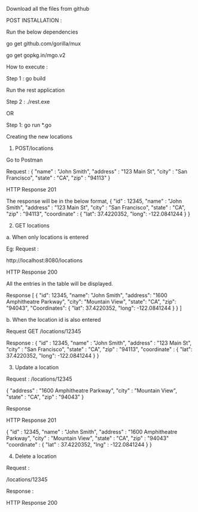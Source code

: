 Download all the files from github


POST INSTALLATION : 


Run the below dependencies 


go get  github.com/gorilla/mux


go get gopkg.in/mgo.v2



How to execute : 


Step 1 : go build


Run the rest application 


Step 2 : ./rest.exe


OR


Step 1: go run *.go 



Creating the new locations


1. POST/locations 


Go to Postman


Request : 
{
   "name" : "John Smith",
   "address" : "123 Main St",
   "city" : "San Francisco",
   "state" : "CA",
   "zip" : "94113"
}


HTTP Response 201


The response will be in the below format,
{
   "id" : 12345,
   "name" : "John Smith",
   "address" : "123 Main St",
   "city" : "San Francisco",
   "state" : "CA",
   "zip" : "94113",
   "coordinate" : { 
      "lat": 37.4220352,
      "long": -122.0841244
   }
}


2. GET locations


a. When only locations is entered 


Eg: Request :


 http://localhost:8080/locations
 
 
 HTTP Response 200
 
 
 All the entries in the table will be displayed. 
 
 
 Response 
 [
  {
    "id": 12345,
    "name": "John Smith",
    "address": "1600 Amphitheatre Parkway",
    "city": "Mountain View",
    "state": "CA",
    "zip": "94043",
    "Coordinates": {
      "lat": 37.4220352,
      "long": -122.0841244
    }
  }
]



b. When the location id is also entered 


Request GET /locations/12345


Response :
{
   "id" : 12345,
   "name" : "John Smith",
   "address" : "123 Main St",
   "city" : "San Francisco",
   "state" : "CA",
   "zip" : "94113",
   "coordinate" : { 
      "lat": 37.4220352,
      "long": -122.0841244
   }
} 


3. Update a location 



Request : /locations/12345

{
   "address" : "1600 Amphitheatre Parkway",
   "city" : "Mountain View",
   "state" : "CA",
   "zip" : "94043"
}


Response 


HTTP Response 201


{
   "id" : 12345,
   "name" : "John Smith",
   "address" : "1600 Amphitheatre Parkway",
   "city" : "Mountain View",
   "state" : "CA",
   "zip" : "94043"
   "coordinate" : { 
      "lat" : 37.4220352,
     "lng" : -122.0841244
   }
}


4. Delete a location 


Request :


 /locations/12345
 
 
Response :


HTTP Response 200





